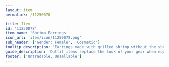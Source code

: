 ```yaml
---
layout: item
permalink: /11250078

title: Item
id: '11250078'
item_name: 'Shrimp Earrings'
icon_url: 'item/icon/11250078.png'
sub_header: ['Gender: Female', 'Cosmetic']
tooltip_description: 'Earrings made with grilled shrimp without the shell.'
guide_description: 'Outfit items replace the look of your gear when equipped.'
footer: ['Untradable, Unsellable']
---
```

